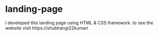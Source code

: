 # landing-page
I developed this landing page using HTML &amp; CSS framework. to see the website visit https://shubhangi22kumari


